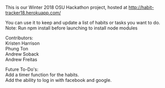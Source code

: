 This is our Winter 2018 OSU Hackathon project, hosted at http://habit-tracker18.herokuapp.com/

You can use it to keep and update a list of habits or tasks you want to do.  
Note: Run npm install before launching to install node modules


Contributors:  
    Kristen Harrison  
    Phung Ton  
    Andrew Soback  
    Andrew Freitas  
    
Future To-Do's:  
    Add a timer function for the habits.  
    Add the ability to log in with facebook and google.  
   
    
